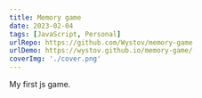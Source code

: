 ```yaml
---
title: Memory game
date: 2023-02-04
tags: [JavaScript, Personal]
urlRepo: https://github.com/Wystov/memory-game
urlDemo: https://wystov.github.io/memory-game/
coverImg: './cover.png'
---
```


My first js game.
